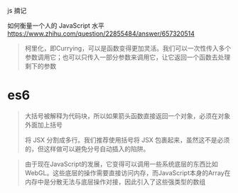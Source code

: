 js 摘记

如何衡量一个人的 JavaScript 水平<https://www.zhihu.com/question/22855484/answer/657320514>

> 柯里化，即Currying，可以是函数变得更加灵活。我们可以一次性传入多个参数调用它；也可以只传入一部分参数来调用它，让它返回一个函数去处理剩下的参数



# es6

>  大括号被解释为代码块，所以如果箭头函数直接返回一个对象，必须在对象外面加上括号 
>
> 
>   将 JSX 分割成多行。我们推荐使用括号将 JSX 包裹起来，虽然这不是必须的，但这样做可以避免分号自动插入的陷阱。 





> 由于现在JavaScript的发展，它变得可以调用一些系统底层的东西比如WebGL。这些底层的操作需要直接访问内存，而JavaScript本身的Array在内存中是分散无法与底层操作对接，因此引入了这些强类型的数组 

